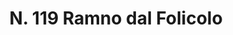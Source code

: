 ---
title: "N. 119 Ramno dal Folicolo"
permalink: "/edition/plant119/"
plant-name: "N. 119"
plant-number: "119"
plant-xml: "/assets/xml/plant119.xml"
plant-img1: "/assets/img/plant119_verso.jpg"
plant-img2: "/assets/img/plant119.jpg"
plant-title: "N. 119 Ramno dal Folicolo"
plant-taxon-link: "http://www.worldfloraonline.org/taxon/wfo-0000471780"
plant-taxon-content: "[Paliurus Spina-Christi Mill.]"
layout: single-xml
---